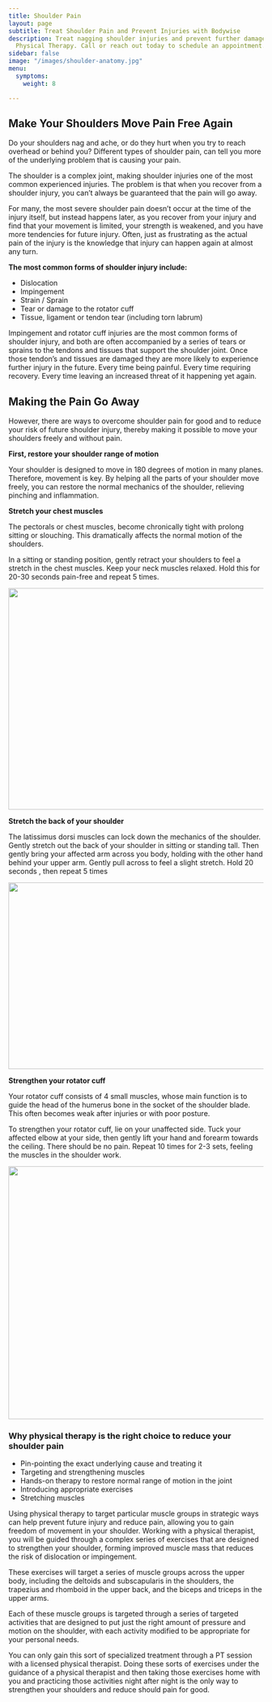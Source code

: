 ```yaml
---
title: Shoulder Pain
layout: page
subtitle: Treat Shoulder Pain and Prevent Injuries with Bodywise
description: Treat nagging shoulder injuries and prevent further damage with Bodywise
  Physical Therapy. Call or reach out today to schedule an appointment.
sidebar: false
image: "/images/shoulder-anatomy.jpg"
menu:
  symptoms:
    weight: 8

---
```

## Make Your Shoulders Move Pain Free Again

Do your shoulders nag and ache, or do they hurt when you try to reach overhead or behind you? Different types of shoulder pain, can tell you more of the underlying problem that is causing your pain.

The shoulder is a complex joint, making shoulder injuries one of the most common experienced injuries. The problem is that when you recover from a shoulder injury, you can’t always be guaranteed that the pain will go away.

For many, the most severe shoulder pain doesn’t occur at the time of the injury itself, but instead happens later, as you recover from your injury and find that your movement is limited, your strength is weakened, and you have more tendencies for future injury. Often, just as frustrating as the actual pain of the injury is the knowledge that injury can happen again at almost any turn.

**The most common forms of shoulder injury include:**

* Dislocation
* Impingement
* Strain / Sprain
* Tear or damage to the rotator cuff
* Tissue, ligament or tendon tear (including torn labrum)

Impingement and rotator cuff injuries are the most common forms of shoulder injury, and both are often accompanied by a series of tears or sprains to the tendons and tissues that support the shoulder joint. Once those tendon’s and tissues are damaged they are more likely to experience further injury in the future. Every time being painful. Every time requiring recovery. Every time leaving an increased threat of it happening yet again.

## Making the Pain Go Away

However, there are ways to overcome shoulder pain for good and to reduce your risk of future shoulder injury, thereby making it possible to move your shoulders freely and without pain.

**First, restore your shoulder range of motion**

Your shoulder is designed to move in 180 degrees of motion in many planes. Therefore, movement is key. By helping all the parts of your shoulder move freely, you can restore the normal mechanics of the shoulder, relieving pinching and inflammation.

**Stretch your chest muscles**

The pectorals or chest muscles, become chronically tight with prolong sitting or slouching. This dramatically affects the normal motion of the shoulders.

In a sitting or standing position, gently retract your shoulders to feel a stretch in the chest muscles. Keep your neck muscles relaxed. Hold this for 20-30 seconds pain-free and repeat 5 times.

[<img class="alignnone size-full wp-image-4808" src="https://bodywisept.com/wp-content/uploads/2017/04/shouldercheststretch-1.jpg" alt="" width="750" height="438" srcset="https://bodywisept.com/wp-content/uploads/2017/04/shouldercheststretch-1.jpg 750w, https://bodywisept.com/wp-content/uploads/2017/04/shouldercheststretch-1-300x175.jpg 300w, https://bodywisept.com/wp-content/uploads/2017/04/shouldercheststretch-1-345x200.jpg 345w" sizes="(max-width: 750px) 100vw, 750px" />](https://bodywisept.com/wp-content/uploads/2017/04/shouldercheststretch-1.jpg)

**Stretch the back of your shoulder**

The latissimus dorsi muscles can lock down the mechanics of the shoulder. Gently stretch out the back of your shoulder in sitting or standing tall. Then gently bring your affected arm across you body, holding with the other hand behind your upper arm. Gently pull across to feel a slight stretch. Hold 20 seconds , then repeat 5 times

[<img class="alignnone size-full wp-image-4793" src="https://bodywisept.com/wp-content/uploads/2017/04/shoulderstretchacross-e1492724585315.jpg" alt="" width="748" height="369" srcset="https://bodywisept.com/wp-content/uploads/2017/04/shoulderstretchacross-e1492724585315.jpg 748w, https://bodywisept.com/wp-content/uploads/2017/04/shoulderstretchacross-e1492724585315-300x148.jpg 300w" sizes="(max-width: 748px) 100vw, 748px" />](https://bodywisept.com/wp-content/uploads/2017/04/shoulderstretchacross-e1492724585315.jpg)

**Strengthen your rotator cuff**

Your rotator cuff consists of 4 small muscles, whose main function is to guide the head of the humerus bone in the socket of the shoulder blade. This often becomes weak after injuries or with poor posture.

To strengthen your rotator cuff, lie on your unaffected side. Tuck your affected elbow at your side, then gently lift your hand and forearm towards the ceiling. There should be no pain. Repeat 10 times for 2-3 sets, feeling the muscles in the shoulder work.

[<img class="alignnone size-full wp-image-4787" src="https://bodywisept.com/wp-content/uploads/2017/04/shoulderrotatorcuff.jpg" alt="" width="750" height="500" srcset="https://bodywisept.com/wp-content/uploads/2017/04/shoulderrotatorcuff.jpg 750w, https://bodywisept.com/wp-content/uploads/2017/04/shoulderrotatorcuff-300x200.jpg 300w, https://bodywisept.com/wp-content/uploads/2017/04/shoulderrotatorcuff-107x70.jpg 107w" sizes="(max-width: 750px) 100vw, 750px" />](https://bodywisept.com/wp-content/uploads/2017/04/shoulderrotatorcuff.jpg)

### Why physical therapy is the right choice to reduce your shoulder pain

* Pin-pointing the exact underlying cause and treating it
* Targeting and strengthening muscles
* Hands-on therapy to restore normal range of motion in the joint
* Introducing appropriate exercises
* Stretching muscles

Using physical therapy to target particular muscle groups in strategic ways can help prevent future injury and reduce pain, allowing you to gain freedom of movement in your shoulder. Working with a physical therapist, you will be guided through a complex series of exercises that are designed to strengthen your shoulder, forming improved muscle mass that reduces the risk of dislocation or impingement.

These exercises will target a series of muscle groups across the upper body, including the deltoids and subscapularis in the shoulders, the trapezius and rhomboid in the upper back, and the biceps and triceps in the upper arms.

Each of these muscle groups is targeted through a series of targeted activities that are designed to put just the right amount of pressure and motion on the shoulder, with each activity modified to be appropriate for your personal needs.

You can only gain this sort of specialized treatment through a PT session with a licensed physical therapist. Doing these sorts of exercises under the guidance of a physical therapist and then taking those exercises home with you and practicing those activities night after night is the only way to strengthen your shoulders and reduce should pain for good.